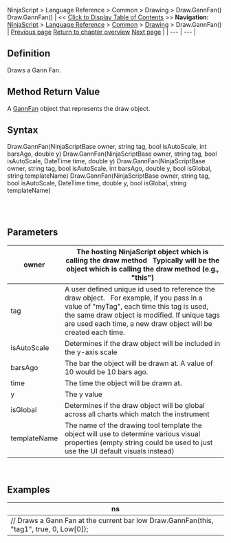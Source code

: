 ﻿
NinjaScript > Language Reference > Common > Drawing > Draw.GannFan()
Draw.GannFan()
| << [Click to Display Table of Contents](draw_gannfan.md) >> **Navigation:**     [NinjaScript](ninjascript-1.md) > [Language Reference](language_reference_wip-1.md) > [Common](common-1.md) > [Drawing](drawing-1.md) > Draw.GannFan() | [Previous page](fibonaccitimeextensions-1.md) [Return to chapter overview](drawing-1.md) [Next page](gannfan-1.md) |
| --- | --- |
## Definition
Draws a Gann Fan.
 
## Method Return Value
A [GannFan](gannfan-1.md) object that represents the draw object.
 
## Syntax
Draw.GannFan(NinjaScriptBase owner, string tag, bool isAutoScale, int barsAgo, double y)
Draw.GannFan(NinjaScriptBase owner, string tag, bool isAutoScale, DateTime time, double y)
Draw.GannFan(NinjaScriptBase owner, string tag, bool isAutoScale, int barsAgo, double y, bool isGlobal, string templateName)
Draw.GannFan(NinjaScriptBase owner, string tag, bool isAutoScale, DateTime time, double y, bool isGlobal, string templateName)
## 
 
## Parameters
| owner | The hosting NinjaScript object which is calling the draw method   Typically will be the object which is calling the draw method (e.g., "this") |
| --- | --- |
| tag | A user defined unique id used to reference the draw object.    For example, if you pass in a value of "myTag", each time this tag is used, the same draw object is modified. If unique tags are used each time, a new draw object will be created each time. |
| isAutoScale | Determines if the draw object will be included in the y-axis scale |
| barsAgo | The bar the object will be drawn at. A value of 10 would be 10 bars ago. |
| time | The time the object will be drawn at. |
| y | The y value |
| isGlobal | Determines if the draw object will be global across all charts which match the instrument |
| templateName | The name of the drawing tool template the object will use to determine various visual properties (empty string could be used to just use the UI default visuals instead) |
 
## 
## Examples
| ns |
| --- |
| // Draws a Gann Fan at the current bar low Draw.GannFan(this, "tag1", true, 0, Low[0]); |

